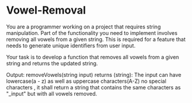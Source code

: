 # Vowel-Removal

You are a programmer working on a project that requires string manipulation. Part of the functionality you need to implement involves removing all vowels from a given string. This is required for a feature that needs to generate unique identifiers from user input.

Your task is to develop a function that removes all vowels from a given string and returns the updated string.
 

Output:
removeVowels(string input) returns (string): The input can have lowercase(a - z) as well as uppercase characters(A-Z) no special characters , it shall return a string that contains the same characters as "_input" but with all vowels removed.
